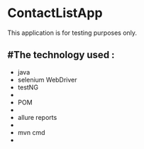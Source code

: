 # ContactListApp
This application is for testing purposes only.
<h2>#The technology used :</h2>
<ul>
  <li>java</li>
  <li>selenium WebDriver</li>
  <li>testNG<li>
  <li>POM<li>
  <li>allure reports<li>
  <li>mvn cmd<li>
</ul>
